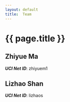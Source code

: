```yaml
---
layout: default
title:  Team
---
```


# {{ page.title }}


## Zhiyue Ma
***UCI Net ID***: zhiyuem1

## Lizhao Shan
***UCI Net ID***: lizhaos
